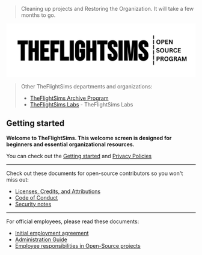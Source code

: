 > Cleaning up projects and Restoring the Organization. It will take a few months to go.

![TheFlightSims Banner](https://github.com/TheFlightSims/.github/blob/main/opening.png?raw=true)

> Other TheFlightSims departments and organizations:
>
> * [TheFlightSims Archive Program](https://github.com/tfsarchive)
> * [TheFlightSims Labs](https://github.com/tfslabs) - TheFlightSims Labs

## Getting started

**Welcome to TheFlightSims. This welcome screen is designed for beginners and essential organizational resources.**

You can check out the [Getting started](https://github.com/TheFlightSims/.github/blob/main/guides/Getting%20Started.md) and [Privacy Policies](https://github.com/TheFlightSims/.github/blob/main/guides/Privacy%20Policies.md)

---
Check out these documents for open-source contributors so you won't miss out:

* [Licenses, Credits, and Attributions](https://github.com/TheFlightSims/.github/blob/main/guides/oss/Licenses%2C%20Credits%20and%20Attributions.md)
* [Code of Conduct](https://github.com/TheFlightSims/.github/blob/main/guides/oss/Code%20of%20Conduct.md)
* [Security notes](https://github.com/TheFlightSims/.github/blob/main/guides/oss/SECURITY.md)

---
For official employees, please read these documents:

* [Initial employment agreement](https://github.com/TheFlightSims/.github/blob/main/guides/employee/Initial%20employment%20agreement.md)
* [Administration Guide](https://github.com/TheFlightSims/.github/blob/main/guides/employee/Administration%20Guide.md)
* [Employee responsibilities in Open-Source projects](https://github.com/TheFlightSims/.github/blob/main/guides/employee/Employee%20responsibilities%20in%20Open-Source%20projects.md)
